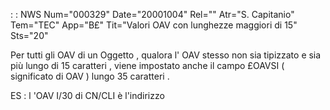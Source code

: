  :  : NWS Num="000329" Date="20001004" Rel="" Atr="S. Capitanio" Tem="TEC" App="B£" Tit="Valori OAV con lunghezze maggiori di 15" Sts="20"

Per tutti gli OAV di un Oggetto , qualora   l' OAV stesso non sia tipizzato e sia più lungo di 15 caratteri , viene impostato anche il campo £OAVSI ( significato di OAV ) lungo 35 caratteri .

ES :    l 'OAV     I/30 di CN/CLI è l'indirizzo



